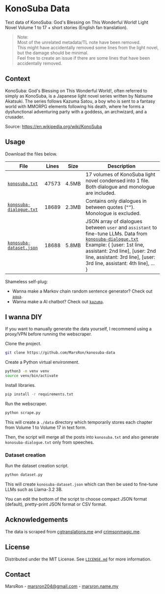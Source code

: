 # KonoSuba Data

Text data of KonoSuba: God's Blessing on This Wonderful World! Light Novel
Volume 1 to 17 + short stories (English fan translation).

> Note:\
> Most of the unrelated metadata/TL note have been removed.\
> This might have accidentally removed some lines from the light novel, but the damage should be minimal.\
> Feel free to create an issue if there are some lines that have been accidentally removed.

## Context

KonoSuba: God's Blessing on This Wonderful World!, often referred to simply as KonoSuba,
is a Japanese light novel series written by Natsume Akatsuki.
The series follows Kazuma Satou, a boy who is sent to a fantasy world with MMORPG elements
following his death, where he forms a dysfunctional adventuring party with a goddess, an archwizard, and a crusader.

Source: https://en.wikipedia.org/wiki/KonoSuba

## Usage

Download the files below.

| File | Lines | Size | Description |
|-|-|-|-|
| [`konosuba.txt`](./konosuba.txt) | 47573 | 4.5MB | 17 volumes of KonoSuba light novel condensed into 1 file. Both dialogue and monologue are included. |
| [`konosuba-dialogue.txt`](./konosuba-dialogue.txt) | 18689 | 2.3MB | Contains only dialogues in between quotes (`“”`). Monologue is excluded. |
| [`konosuba-dataset.json`](./konosuba-dataset.json) | 18688 | 5.8MB | JSON array of dialogues between `user` and `assistant` to fine-tune LLMs. Data from [`konosuba-dialogue.txt`](./konosuba-dialogue.txt) Example: { [user: 1st line, assistant: 2nd line], [user: 2nd line, assistant: 3rd line], [user: 3rd line, assistant: 4th line], ... } |

Shameless self-plug:

- Wanna make a Markov chain random sentence generator? Check out
  [`aqua`](https://github.com/MarsRon/aqua).
- Wanna make a AI chatbot? Check out
  [`kazuma`](https://github.com/MarsRon/kazuma).

## I wanna DIY

If you want to manually generate the data yourself, I recommend using a proxy/VPN before running the webscraper.

Clone the project.

```sh
git clone https://github.com/MarsRon/konosuba-data
```

Create a Python virtual environment.

```sh
python3 -m venv venv
source venv/bin/activate
```

Install libraries.

```sh
pip install -r requirements.txt
```

Run the webscraper.

```sh
python scrape.py
```

This will create a `./data` directory which temporarily stores each chapter from Volume 1 to Volume 17 in text form.

Then, the script will merge all the posts into `konosuba.txt` and also generate `konosuba-dialogue.txt` only from speeches.

### Dataset creation

Run the dataset creation script.

```sh
python dataset.py
```

This will create `konosuba-dataset.json` which can then be used to fine-tune LLMs such as Llama-3.2 3B.

You can edit the bottom of the script to choose compact JSON format (default), pretty-print JSON format or CSV format.

## Acknowledgements

The data is scraped from [cgtranslations.me](https://cgtranslations.me/konosuba)
and [crimsonmagic.me](https://crimsonmagic.me/konosuba/volumes-10-plus/).

## License

Distributed under the MIT License.
See [`LICENSE.md`](./LICENSE.md) for more information.

## Contact

MarsRon - marsron204@gmail.com - [marsron.name.my](https://marsron.name.my)

